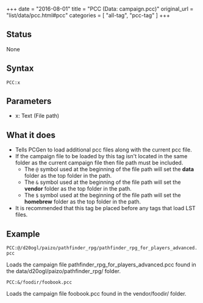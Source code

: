 +++
date = "2016-08-01"
title = "PCC (Data: campaign.pcc)"
original_url = "list/data/pcc.html#pcc"
categories = [ "all-tag", "pcc-tag" ]
+++

## Status

None

## Syntax

`PCC:x`

## Parameters

-   x: Text (File path)



What it does
------------

-   Tells PCGen to load additional pcc files along with the current
    pcc file.
-   If the campaign file to be loaded by this tag isn't located in the
    same folder as the current campaign file then file path must
    be included.
    -   The `@` symbol used at the beginning of the file path will set
        the **data** folder as the top folder in the path.
    -   The `&` symbol used at the beginning of the file path will set
        the **vendor** folder as the top folder in the path.
    -   The `$` symbol used at the beginning of the file path will set
        the **homebrew** folder as the top folder in the path.
-   It is recommended that this tag be placed before any tags that load
    LST files.

Example
-------

`PCC:@/d20ogl/paizo/pathfinder_rpg/pathfinder_rpg_for_players_advanced.pcc`

Loads the campaign file <span class="lstfile">
pathfinder\_rpg\_for\_players\_advanced.pcc </span> found in the <span
class="lstfile"> data/d20ogl/paizo/pathfinder\_rpg/ </span> folder.

`PCC:&/foodir/foobook.pcc`

Loads the campaign file <span class="lstfile"> foobook.pcc </span> found
in the <span class="lstfile"> vendor/foodir/ </span> folder.

